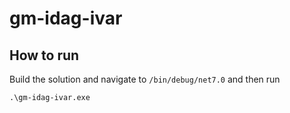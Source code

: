 # gm-idag-ivar

## How to run
Build the solution and navigate to `/bin/debug/net7.0` and then run
```
.\gm-idag-ivar.exe
```